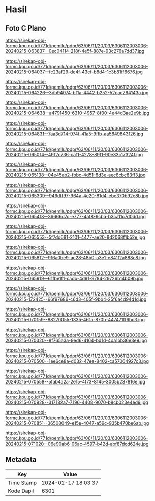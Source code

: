 # Hasil

## Foto C Plano

https://sirekap-obj-formc.kpu.go.id/771d/pemilu/pdpr/63/06/11/20/03/6306112003006-20240215-063837--0ec04114-218f-4e5f-887e-93c276a7dd37.jpg

https://sirekap-obj-formc.kpu.go.id/771d/pemilu/pdpr/63/06/11/20/03/6306112003006-20240215-064037--fc23af29-de4f-43ef-b8d4-1c3b81ff6676.jpg

https://sirekap-obj-formc.kpu.go.id/771d/pemilu/pdpr/63/06/11/20/03/6306112003006-20240215-064226--3db94074-bf1a-4442-b252-52cac294143a.jpg

https://sirekap-obj-formc.kpu.go.id/771d/pemilu/pdpr/63/06/11/20/03/6306112003006-20240215-064638--a4791450-6310-4957-8f00-4e44d3ae2e9b.jpg

https://sirekap-obj-formc.kpu.go.id/771d/pemilu/pdpr/63/06/11/20/03/6306112003006-20240215-064831--7aa3d714-974f-41a5-9ffb-aa5649843126.jpg

https://sirekap-obj-formc.kpu.go.id/771d/pemilu/pdpr/63/06/11/20/03/6306112003006-20240215-065014--49f2c736-ca11-4278-89f1-90e33c17324f.jpg

https://sirekap-obj-formc.kpu.go.id/771d/pemilu/pdpr/63/06/11/20/03/6306112003006-20240215-065138--04e45ab2-fbbc-4d51-8d3e-aec8cbc83ff3.jpg

https://sirekap-obj-formc.kpu.go.id/771d/pemilu/pdpr/63/06/11/20/03/6306112003006-20240215-065309--946dff97-964a-4e20-81d4-ebe370b92e8b.jpg

https://sirekap-obj-formc.kpu.go.id/771d/pemilu/pdpr/63/06/11/20/03/6306112003006-20240215-065418--36666d7c-e777-4af8-9cba-b3ca11c7d0dd.jpg

https://sirekap-obj-formc.kpu.go.id/771d/pemilu/pdpr/63/06/11/20/03/6306112003006-20240215-065553--5f7dd681-2101-4477-ae20-8d2068f1b52e.jpg

https://sirekap-obj-formc.kpu.go.id/771d/pemilu/pdpr/63/06/11/20/03/6306112003006-20240215-065812--9f6a0be9-ac28-48b0-a3e1-e841f2a888c8.jpg

https://sirekap-obj-formc.kpu.go.id/771d/pemilu/pdpr/63/06/11/20/03/6306112003006-20240215-065919--61fbe1f1-cadb-4d91-9784-29726b14b09b.jpg

https://sirekap-obj-formc.kpu.go.id/771d/pemilu/pdpr/63/06/11/20/03/6306112003006-20240215-172425--66f97686-c6d3-405f-9bb4-25f6a4d94d1d.jpg

https://sirekap-obj-formc.kpu.go.id/771d/pemilu/pdpr/63/06/11/20/03/6306112003006-20240215-070159--88270055-1335-461a-870b-447471ff6bc3.jpg

https://sirekap-obj-formc.kpu.go.id/771d/pemilu/pdpr/63/06/11/20/03/6306112003006-20240215-070320--8f765a3a-9ed6-4164-bd1d-4da1bb36e3e9.jpg

https://sirekap-obj-formc.kpu.go.id/771d/pemilu/pdpr/63/06/11/20/03/6306112003006-20240215-070500--1ee6ce8a-d032-47ee-8402-ca57064927c3.jpg

https://sirekap-obj-formc.kpu.go.id/771d/pemilu/pdpr/63/06/11/20/03/6306112003006-20240215-070558--5fab4a2a-2e15-4f73-8145-3005b237816e.jpg

https://sirekap-obj-formc.kpu.go.id/771d/pemilu/pdpr/63/06/11/20/03/6306112003006-20240215-070928--317182a7-7196-4408-9070-b8cb023e4ed9.jpg

https://sirekap-obj-formc.kpu.go.id/771d/pemilu/pdpr/63/06/11/20/03/6306112003006-20240215-070851--36508049-e15e-4047-a59c-935b470be6ab.jpg

https://sirekap-obj-formc.kpu.go.id/771d/pemilu/pdpr/63/06/11/20/03/6306112003006-20240215-071020--06e90ab6-06ac-4597-b42d-abf87dcd624e.jpg


## Metadata

| Key        | Value               |
| ---------- | ------------------- |
| Time Stamp | 2024-02-17 18:03:37 |
| Kode Dapil | 6301                |



